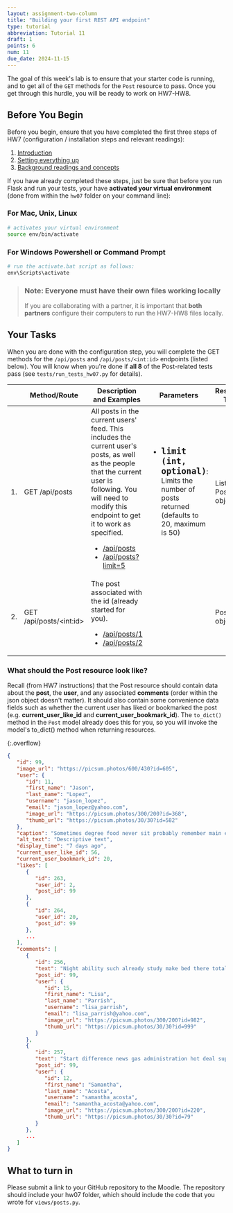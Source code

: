 ```yaml
---
layout: assignment-two-column
title: "Building your first REST API endpoint"
type: tutorial
abbreviation: Tutorial 11
draft: 1
points: 6
num: 11
due_date: 2024-11-15
---
```


<style>
    .compact li {
        margin-bottom: 2px;
        line-height: 1.5em;
    }
    table li {
        margin-bottom: 0px;
    }
    table code.highlighter-rouge {
        /* background: #f3f3f387; */
        background: transparent;
        font-weight: 600;
        font-size: 1.2em;
    }

    table td:first-child, table th:first-child {
        min-width: auto;
        max-width: auto;
        width: auto;
    }
    table td:nth-child(2), table th:nth-child(2) {
        min-width: 80px;
        max-width: auto;
        width: auto;
    }
</style>

The goal of this week's lab is to ensure that your starter code is running, and to get all of the `GET` methods for the `Post` resource to pass. Once you get through this hurdle, you will be ready to work on HW7-HW8. 

## Before You Begin
Before you begin, ensure that you have completed the first three steps of HW7 (configuration / installation steps and relevant readings):

1. [Introduction](hw07#part1)
1. [Setting everything up](hw07#part2)
1. [Background readings and concepts](hw07#part3)

If you have already completed these steps, just be sure that before you run Flask and run your tests, your have **activated your virtual environment** (done from within the `hw07` folder on your command line):


### For Mac, Unix, Linux
```bash
# activates your virtual environment
source env/bin/activate
```

### For Windows Powershell or Command Prompt

```powershell
# run the activate.bat script as follows:
env\Scripts\activate
```

> ### Note: Everyone must have their own files working locally
> If you are collaborating with a partner, it is important that **both partners** configure their computers to run the HW7-HW8 files locally.

## Your Tasks
When you are done with the configuration step, you will complete the GET methods for the `/api/posts` and `/api/posts/<int:id>` endpoints (listed below). You will know when you're done if **all 8** of the Post-related tests pass (see `tests/run_tests_hw07.py` for details).

<table>
    <thead>
        <tr>
            <th></th>
            <th>Method/Route</th>
            <th>Description and Examples</th>
            <th>Parameters</th>
            <th>Response Type</th>
        </tr>
    </thead>
    <tbody>
        <tr>
            <td>1.</td>
            <td>GET /api/posts</td>
            <td>
                All posts in the current users' feed. This includes the current user's posts, as well as the people that the current user is following. You will need to modify this endpoint to get it to work as specified.
                <ul>
                    <li><a href="https://csci344-hw07.herokuapp.com/api/posts">/api/posts</a></li>
                    <li><a href="https://csci344-hw07.herokuapp.com/api/posts?limit=5">/api/posts?limit=5</a></li>
                </ul>
            </td>
            <td>
                <ul>
                    <li><code class="highlighter-rouge">limit (int, optional)</code>: Limits the number of posts returned (defaults to 20, maximum is 50)</li>
                </ul>
            </td>
            <td>List of Post objects</td>
        </tr>
        <tr>
            <td>2.</td>
            <td>GET /api/posts/&lt;int:id&gt;</td>
            <td>
                The post associated with the id (already started for you).
                <ul>
                    <li><a href="https://csci344-hw07.herokuapp.com/api/posts/1">/api/posts/1</a></li>
                    <li><a href="https://csci344-hw07.herokuapp.com/api/posts/2">/api/posts/2</a></li>
                </ul>
            </td>
            <td></td>
            <td>Post object</td>
        </tr>
    </tbody>
</table>

### What should the Post resource look like?
Recall (from HW7 instructions) that the Post resource should contain data about the **post**, the **user**, and any associated **comments** (order within the json object doesn't matter). It should also contain some convenience data fields such as whether the current user has liked or bookmarked the post (e.g. **current_user_like_id** and **current_user_bookmark_id**). The `to_dict()` method in the `Post` model already does this for you, so you will invoke the model's to_dict() method when returning resources.

{:.overflow}
```json
{
   "id": 99,
   "image_url": "https://picsum.photos/600/430?id=605",
   "user": {
      "id": 11,
      "first_name": "Jason",
      "last_name": "Lopez",
      "username": "jason_lopez",
      "email": "jason_lopez@yahoo.com",
      "image_url": "https://picsum.photos/300/200?id=368",
      "thumb_url": "https://picsum.photos/30/30?id=582"
   },
   "caption": "Sometimes degree food never sit probably remember main education race machine.",
   "alt_text": "Descriptive text",
   "display_time": "7 days ago",
   "current_user_like_id": 56,
   "current_user_bookmark_id": 20,
   "likes": [
      {
         "id": 263,
         "user_id": 2,
         "post_id": 99
      },
      {
         "id": 264,
         "user_id": 20,
         "post_id": 99
      },
      ...
   ],
   "comments": [
      {
         "id": 256,
         "text": "Night ability such already study make bed there total tonight military democratic expect our serious second perform interesting modern send table window kid dinner message although degree law town standard head special image.",
         "post_id": 99,
         "user": {
            "id": 15,
            "first_name": "Lisa",
            "last_name": "Parrish",
            "username": "lisa_parrish",
            "email": "lisa_parrish@yahoo.com",
            "image_url": "https://picsum.photos/300/200?id=982",
            "thumb_url": "https://picsum.photos/30/30?id=999"
         }
      },
      {
         "id": 257,
         "text": "Start difference news gas administration hot deal support anyone explain task water anything more street better herself yourself its guess sport fall collection war natural foreign stage training example act eat television over happy dark bring character foreign low black establish skill rock science food close people help thought garden task test option help agency.",
         "post_id": 99,
         "user": {
            "id": 12,
            "first_name": "Samantha",
            "last_name": "Acosta",
            "username": "samantha_acosta",
            "email": "samantha_acosta@yahoo.com",
            "image_url": "https://picsum.photos/300/200?id=220",
            "thumb_url": "https://picsum.photos/30/30?id=79"
         }
      },
      ...
   ]
}
```

## What to turn in

Please submit a link to your GitHub repository to the Moodle. The repository should include your hw07 folder, which should include the code that you wrote for `views/posts.py`.